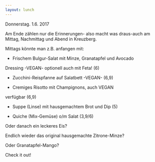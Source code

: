 ```yaml
---
layout: lunch
---
```



Donnerstag. 1.6. 2017

Am Ende z&auml;hlen nur die Erinnerungen- also macht was draus-auch am Mittag, Nachmittag und Abend in Kreuzberg.

Mittags k&ouml;nnte man z.B. anfangen mit:

- Frischem Bulgur-Salat mit Minze, Granatapfel und Avocado

Dressing -VEGAN- optionell auch mit Feta! (6)

- Zucchini-Reispfanne auf Salatbett -VEGAN- (6,9)

- Cremiges Risotto mit Champignons, auch VEGAN

verf&uuml;gbar (6,9)

- Suppe (Linse) mit hausgemachtem Brot und Dip (5)

- Quiche (Mix-Gem&uuml;se) o/m Salat (3,9/6)

Oder danach ein leckeres Eis?

Endlich wieder das original hausgemachte Zitrone-Minze?

Oder Granatapfel-Mango?

Check it out!